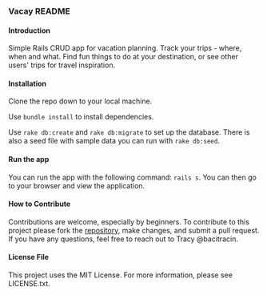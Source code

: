 ### Vacay README
#### Introduction

Simple Rails CRUD app for vacation planning. Track your trips - where, when and what. Find fun things to do at your destination, or see other users' trips for travel inspiration.

#### Installation

Clone the repo down to your local machine. 

Use `bundle install` to install dependencies. 

Use `rake db:create` and `rake db:migrate` to set up the database. There is also a seed file with sample data you can run with `rake db:seed`.


#### Run the app

You can run the app with the following command: `rails s`. You can then go to your browser and view the application.

#### How to Contribute

Contributions are welcome, especially by beginners. To contribute to this project please fork the [repository](https://github.com/bacitracin/vacay), make changes, and submit a pull request. If you have any questions, feel free to reach out to Tracy @bacitracin. 

#### License File

This project uses the MIT License. For more information, please see LICENSE.txt.
